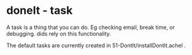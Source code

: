 # doneIt - task

A task is a thing that you can do. Eg checking email, break time, or debugging. dids rely on this functionality.

The default tasks are currently created in 51-DontIt/installDontIt.achel .
